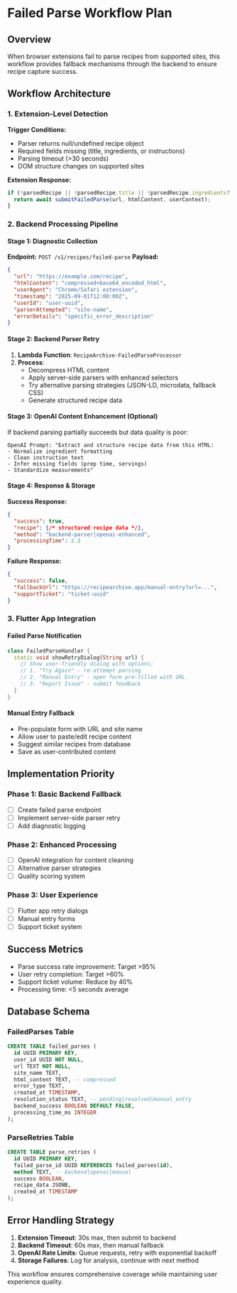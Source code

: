 # Failed Parse Workflow Plan

## Overview
When browser extensions fail to parse recipes from supported sites, this workflow provides fallback mechanisms through the backend to ensure recipe capture success.

## Workflow Architecture

### 1. Extension-Level Detection
**Trigger Conditions:**
- Parser returns null/undefined recipe object
- Required fields missing (title, ingredients, or instructions)
- Parsing timeout (>30 seconds)
- DOM structure changes on supported sites

**Extension Response:**
```javascript
if (!parsedRecipe || !parsedRecipe.title || !parsedRecipe.ingredients?.length) {
  return await submitFailedParse(url, htmlContent, userContext);
}
```

### 2. Backend Processing Pipeline

#### Stage 1: Diagnostic Collection
**Endpoint:** `POST /v1/recipes/failed-parse`
**Payload:**
```json
{
  "url": "https://example.com/recipe",
  "htmlContent": "compressed+base64_encoded_html", 
  "userAgent": "Chrome/Safari extension",
  "timestamp": "2025-09-01T12:00:00Z",
  "userId": "user-uuid",
  "parserAttempted": "site-name",
  "errorDetails": "specific_error_description"
}
```

#### Stage 2: Backend Parser Retry
1. **Lambda Function**: `RecipeArchive-FailedParseProcessor`
2. **Process**: 
   - Decompress HTML content
   - Apply server-side parsers with enhanced selectors
   - Try alternative parsing strategies (JSON-LD, microdata, fallback CSS)
   - Generate structured recipe data

#### Stage 3: OpenAI Content Enhancement (Optional)
If backend parsing partially succeeds but data quality is poor:
```
OpenAI Prompt: "Extract and structure recipe data from this HTML:
- Normalize ingredient formatting
- Clean instruction text  
- Infer missing fields (prep time, servings)
- Standardize measurements"
```

#### Stage 4: Response & Storage
**Success Response:**
```json
{
  "success": true,
  "recipe": {/* structured recipe data */},
  "method": "backend-parser|openai-enhanced",
  "processingTime": 2.3
}
```

**Failure Response:**
```json
{
  "success": false,
  "fallbackUrl": "https://recipearchive.app/manual-entry?url=...",
  "supportTicket": "ticket-uuid"
}
```

### 3. Flutter App Integration

#### Failed Parse Notification
```dart
class FailedParseHandler {
  static void showRetryDialog(String url) {
    // Show user-friendly dialog with options:
    // 1. "Try Again" - re-attempt parsing  
    // 2. "Manual Entry" - open form pre-filled with URL
    // 3. "Report Issue" - submit feedback
  }
}
```

#### Manual Entry Fallback
- Pre-populate form with URL and site name
- Allow user to paste/edit recipe content
- Suggest similar recipes from database
- Save as user-contributed content

## Implementation Priority

### Phase 1: Basic Backend Fallback
- [ ] Create failed parse endpoint
- [ ] Implement server-side parser retry
- [ ] Add diagnostic logging

### Phase 2: Enhanced Processing  
- [ ] OpenAI integration for content cleaning
- [ ] Alternative parser strategies
- [ ] Quality scoring system

### Phase 3: User Experience
- [ ] Flutter app retry dialogs
- [ ] Manual entry forms
- [ ] Support ticket system

## Success Metrics
- Parse success rate improvement: Target >95%
- User retry completion: Target >60% 
- Support ticket volume: Reduce by 40%
- Processing time: <5 seconds average

## Database Schema

### FailedParses Table
```sql
CREATE TABLE failed_parses (
  id UUID PRIMARY KEY,
  user_id UUID NOT NULL,
  url TEXT NOT NULL,
  site_name TEXT,
  html_content TEXT, -- compressed
  error_type TEXT,
  created_at TIMESTAMP,
  resolution_status TEXT, -- pending|resolved|manual_entry
  backend_success BOOLEAN DEFAULT FALSE,
  processing_time_ms INTEGER
);
```

### ParseRetries Table  
```sql
CREATE TABLE parse_retries (
  id UUID PRIMARY KEY,
  failed_parse_id UUID REFERENCES failed_parses(id),
  method TEXT, -- backend|openai|manual
  success BOOLEAN,
  recipe_data JSONB,
  created_at TIMESTAMP
);
```

## Error Handling Strategy

1. **Extension Timeout**: 30s max, then submit to backend
2. **Backend Timeout**: 60s max, then manual fallback  
3. **OpenAI Rate Limits**: Queue requests, retry with exponential backoff
4. **Storage Failures**: Log for analysis, continue with next method

This workflow ensures comprehensive coverage while maintaining user experience quality.
